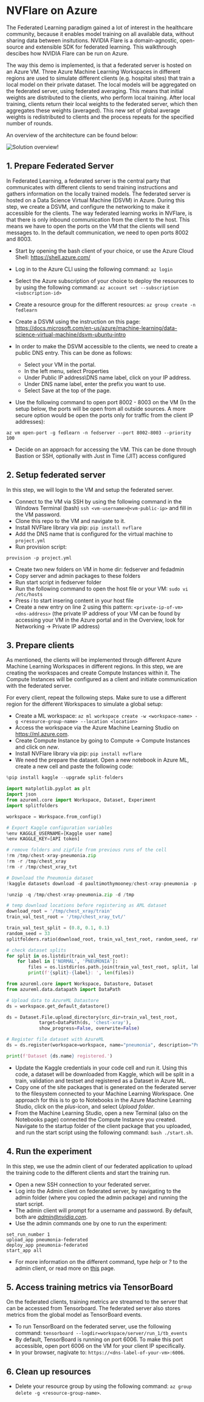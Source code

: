 # NVFlare on Azure

The Federated Learning paradigm gained a lot of interest in the healthcare community, because it enables model training on all available data, without sharing data between insitutions. 
NVIDIA Flare is a domain-agnostic, open-source and extensible SDK for federated learning. This walkthrough descibes how NVIDIA Flare can be run on Azure.

The way this demo is implemented, is that a federated server is hosted on an Azure VM. 
Three Azure Machine Learning Workspaces in different regions are used to simulate different clients (e.g. hospital sites) that train a local model on their private dataset.
The local models will be aggregated on the federated server, using federated averaging. This means that initial weights are distributed to the clients, who perform local training.
After local training, clients return their local weights to the federated server, which then aggregates these weights (averaged). This new set of global average weights is redistributed to clients and the process repeats for the specified number of rounds.

An overview of the architecture can be found below:

![Solution overview!](fedlearn.jpg "Solution overview")

## 1. Prepare Federated Server
In Federated Learning, a federated server is the central party that communicates with different clients to send training instructions and gathers information on the locally trained models.
The federated server is hosted on a Data Science Virtual Machine (DSVM) in Azure. During this step, we create a DSVM, and configure the networking to make it accessible for the clients. The way federated learning works in NVFlare, is that there is only inbound communication from the client to the host. This means we have to open the ports on the VM that the clients will send messages to.
In the default communication, we need to open ports 8002 and 8003.

- Start by opening the bash client of your choice, or use the Azure Cloud Shell: https://shell.azure.com/

- Log in to the Azure CLI using the following command: `az login`
- Select the Azure subscription of your choice to deploy the resources to by using the following command: `az account set --subscription <subscription-id>`
- Create a resource group for the different resources: `az group create -n fedlearn`
- Create a DSVM using the instruction on this page: https://docs.microsoft.com/en-us/azure/machine-learning/data-science-virtual-machine/dsvm-ubuntu-intro
- In order to make the DSVM accessible to the clients, we need to create a public DNS entry. This can be done as follows:
    - Select your VM in the portal.
    - In the left menu, select Properties
    - Under Public IP address\DNS name label, click on your IP address.
    - Under DNS name label, enter the prefix you want to use.
    - Select Save at the top of the page.

- Use the following command to open port 8002 - 8003 on the VM (In the setup below, the ports will be open from all outside sources. A more secure option would be open the ports only for traffic from the client IP addresses):
```
az vm open-port -g fedlearn -n fedserver --port 8002-8003 --priority 100
```
- Decide on an approach for accessing the VM. This can be done through Bastion or SSH, optionally with Just in Time (JIT) access configured

## 2. Setup federated server
In this step, we will login to the VM and setup the federated server.

- Connect to the VM via SSH by using the following command in the Windows Terminal (bash) `ssh <vm-username>@<vm-public-ip>` and fill in the VM password.
- Clone this repo to the VM and navigate to it.
- Install NVFlare library via pip: `pip install nvflare`
- Add the DNS name that is configured for the virtual machine to `project.yml`
- Run provision script:
```
provision -p project.yml
```
- Create two new folders on VM in home dir: fedserver and fedadmin
- Copy server and admin packages to these folders
- Run start script in fedserver folder
- Run the following command to open the host file or your VM: `sudo vi /etc/hosts`
- Press *i* to start insering content in your host file
- Create a new entry on line 2 using this pattern: `<private-ip-of-vm> <dns-address>` (the private IP address of your VM can be found by accessing your VM in the Azure portal and in the Overview, look for Networking -> Private IP address)


## 3. Prepare clients
As mentioned, the clients will be implemented through different Azure Machine Learning Workspaces in different regions. In this step, we are creating the workspaces and create Compute Instances within it. 
The Compute Instances will be configured as a client and initiate communication with the federated server.

For every client, repeat the following steps. Make sure to use a different region for the different Workspaces to simulate a global setup:
- Create a ML workspace: `az ml workspace create -w <workspace-name> -g <resource-group-name> --location <location>` 
- Access the workspace via the Azure Machine Learning Studio on https://ml.azure.com.
- Create Compute Instance by going to Compute -> Compute Instances and click on *new*.
- Install NVFlare library via pip: `pip install nvflare`
- We need the prepare the dataset. Open a new notebook in Azure ML, create a new cell and paste the following code:
```python
%pip install kaggle --upgrade split-folders

import matplotlib.pyplot as plt
import json
from azureml.core import Workspace, Dataset, Experiment
import splitfolders

workspace = Workspace.from_config()

# Export Kaggle configuration variables
%env KAGGLE_USERNAME=[Kaggle user name]
%env KAGGLE_KEY=[API token]

# remove folders and zipfile from previous runs of the cell
!rm /tmp/chest-xray-pneumonia.zip
!rm -r /tmp/chest_xray
!rm -r /tmp/chest_xray_tvt

# Download the Pneumonia dataset
!kaggle datasets download -d paultimothymooney/chest-xray-pneumonia -p /tmp

!unzip -q /tmp/chest-xray-pneumonia.zip -d /tmp

# temp download locations before registering as AML dataset
download_root = '/tmp/chest_xray/train' 
train_val_test_root = '/tmp/chest_xray_tvt/'

train_val_test_split = (0.8, 0.1, 0.1)
random_seed = 33
splitfolders.ratio(download_root, train_val_test_root, random_seed, ratio=train_val_test_split)

# check dataset splits
for split in os.listdir(train_val_test_root):
    for label in ['NORMAL', 'PNEUMONIA']:
        files = os.listdir(os.path.join(train_val_test_root, split, label))
        print(f'{split}-{label}: ', len(files))

from azureml.core import Workspace, Datastore, Dataset
from azureml.data.datapath import DataPath

# Upload data to AzureML Datastore
ds = workspace.get_default_datastore()

ds = Dataset.File.upload_directory(src_dir=train_val_test_root,
            target=DataPath(ds, 'chest-xray'),
            show_progress=False, overwrite=False)

# Register file dataset with AzureML
ds = ds.register(workspace=workspace, name="pneumonia", description="Pneumonia train / val / test folders with 2 classes", create_new_version=True)

print(f'Dataset {ds.name} registered.')
```
- Update the Kaggle credentials in your code cell and run it. Using this code, a dataset will be downloaded from Kaggle, which will be split in a train, validation and testset and registered as a Dataset in Azure ML.
- Copy one of the site packages that is generated on the federated server to the filesystem connected to your Machine Learning Workspace. One approach for this is to go to Notebooks in the Azure Machine Learning Studio, click on the *plus*-icon, and select *Upload folder*.
- From the Machine Learning Studio, open a new Terminal (also on the Notebooks page) connected the Compute Instance you created. Navigate to the startup folder of the client package that you uploaded, and run the start script using the following command: `bash ./start.sh`.

## 4. Run the experiment
In this step, we use the admin client of our federated application to upload the training code to the different clients and start the training run.

- Open a new SSH connection to your federated server.
- Log into the Admin client on federated server, by navigating to the admin folder (where you copied the admin package) and running the start script.
- The admin client will prompt for a username and password. By default, both are *admin@nvidia.com*.
- Use the admin commands one by one to run the experiment:

```
set_run_number 1
upload_app pneumonia-federated
deploy_app pneumonia-federated
start_app all
```
- For more information on the different command, type *help* or *?* to the admin client, or read more on [this](https://nvidia.github.io/NVFlare/user_guide/admin_commands.html) page.

## 5. Access training metrics via TensorBoard
On the federated clients, training metrics are streamed to the server that can be accessed from Tensorboard. The federated server also stores metrics from the global model as TensorBoard events.

- To run TensorBoard on the federated server, use the following command: `tensorboard --logdir=workspace/server/run_1/tb_events`
- By default, TensorBoard is running on port 6006. To make this port accessible, open port 6006 on the VM for your client IP specifically.
- In your browser, nagivate to: `https://<dns-label-of-your-vm>:6006`.

## 6. Clean up resources

- Delete your resource group by using the following command: `az group delete -g <resource-group-name>`.